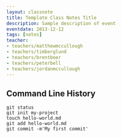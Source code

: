 ```yaml
---
layout: classnote
title: Template Class Notes Title
description: Sample description of event
eventdate: 2013-12-12
tags: [notes]
teacher:
- teachers/matthewmccullough
- teachers/timberglund
- teachers/brentbeer
- teachers/peterbell
- teachers/jordanmccullough
---
```


<!-- CLI Here -->
## Command Line History
```
git status
git init my-project
touch hello-world.md
git add hello-world.md
git commit -m'My first commit'
```
